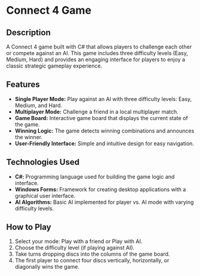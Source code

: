 # Connect 4 Game

## Description
A Connect 4 game built with C# that allows players to challenge each other or compete against an AI. This game includes three difficulty levels (Easy, Medium, Hard) and provides an engaging interface for players to enjoy a classic strategic gameplay experience.

## Features
- **Single Player Mode:** Play against an AI with three difficulty levels: Easy, Medium, and Hard.
- **Multiplayer Mode:** Challenge a friend in a local multiplayer match.
- **Game Board:** Interactive game board that displays the current state of the game.
- **Winning Logic:** The game detects winning combinations and announces the winner.
- **User-Friendly Interface:** Simple and intuitive design for easy navigation.

## Technologies Used
- **C#:** Programming language used for building the game logic and interface.
- **Windows Forms:** Framework for creating desktop applications with a graphical user interface.
- **AI Algorithms:** Basic AI implemented for player vs. AI mode with varying difficulty levels.

## How to Play
1. Select your mode: Play with a friend or Play with AI.
2. Choose the difficulty level (if playing against AI).
3. Take turns dropping discs into the columns of the game board.
4. The first player to connect four discs vertically, horizontally, or diagonally wins the game.


